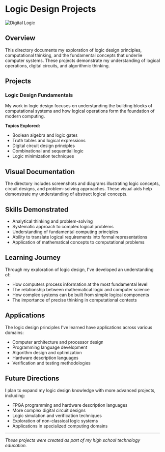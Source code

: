 # Logic Design Projects

![Digital Logic](https://img.shields.io/badge/Concepts-Digital_Logic-blueviolet)

## Overview
This directory documents my exploration of logic design principles, computational thinking, and the fundamental concepts that underlie computer systems. These projects demonstrate my understanding of logical operations, digital circuits, and algorithmic thinking.

## Projects

### Logic Design Fundamentals
My work in logic design focuses on understanding the building blocks of computational systems and how logical operations form the foundation of modern computing.

**Topics Explored:**
- Boolean algebra and logic gates
- Truth tables and logical expressions
- Digital circuit design principles
- Combinational and sequential logic
- Logic minimization techniques

## Visual Documentation
The directory includes screenshots and diagrams illustrating logic concepts, circuit designs, and problem-solving approaches. These visual aids help demonstrate my understanding of abstract logical concepts.

## Skills Demonstrated
- Analytical thinking and problem-solving
- Systematic approach to complex logical problems
- Understanding of fundamental computing principles
- Ability to translate logical requirements into formal representations
- Application of mathematical concepts to computational problems

## Learning Journey
Through my exploration of logic design, I've developed an understanding of:
- How computers process information at the most fundamental level
- The relationship between mathematical logic and computer science
- How complex systems can be built from simple logical components
- The importance of precise thinking in computational contexts

## Applications
The logic design principles I've learned have applications across various domains:
- Computer architecture and processor design
- Programming language development
- Algorithm design and optimization
- Hardware description languages
- Verification and testing methodologies

## Future Directions
I plan to expand my logic design knowledge with more advanced projects, including:
- FPGA programming and hardware description languages
- More complex digital circuit designs
- Logic simulation and verification techniques
- Exploration of non-classical logic systems
- Applications in specialized computing domains

---

*These projects were created as part of my high school technology education.*